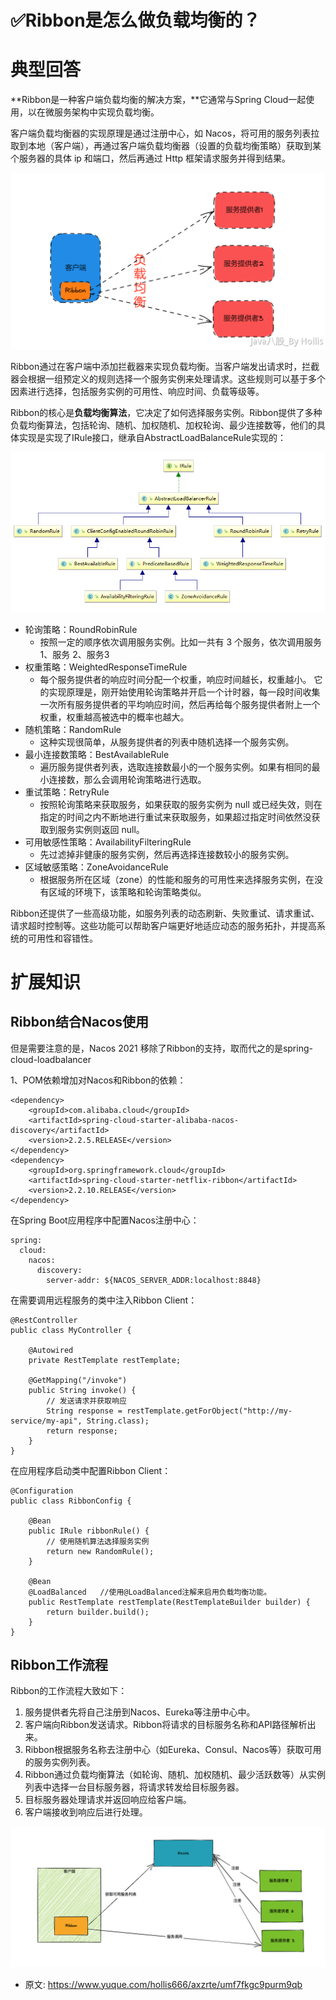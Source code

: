 # ✅Ribbon是怎么做负载均衡的？
<!--page header-->

<a name="QA7cC"></a>
# 典型回答

**Ribbon是一种客户端负载均衡的解决方案，**它通常与Spring Cloud一起使用，以在微服务架构中实现负载均衡。

客户端负载均衡器的实现原理是通过注册中心，如 Nacos，将可用的服务列表拉取到本地（客户端），再通过客户端负载均衡器（设置的负载均衡策略）获取到某个服务器的具体 ip 和端口，然后再通过 Http 框架请求服务并得到结果。

![image.png](./img/I7hnX5xOlELVQWWN/1683878166235-0fca0c8a-624e-4ec0-a906-6eed33ef387c-139423.png)

Ribbon通过在客户端中添加拦截器来实现负载均衡。当客户端发出请求时，拦截器会根据一组预定义的规则选择一个服务实例来处理请求。这些规则可以基于多个因素进行选择，包括服务实例的可用性、响应时间、负载等级等。

Ribbon的核心是**负载均衡算法**，它决定了如何选择服务实例。Ribbon提供了多种负载均衡算法，包括轮询、随机、加权随机、加权轮询、最少连接数等，他们的具体实现是实现了IRule接口，继承自AbstractLoadBalanceRule实现的：

![image.png](./img/I7hnX5xOlELVQWWN/1683884330518-d0f60d7c-4974-4cb5-9484-bc0e7b09ee08-993896.png)

- 轮询策略：RoundRobinRule
   - 按照一定的顺序依次调用服务实例。比如一共有 3 个服务，依次调用服务 1、服务 2、服务3
- 权重策略：WeightedResponseTimeRule
   - 每个服务提供者的响应时间分配一个权重，响应时间越长，权重越小。 它的实现原理是，刚开始使用轮询策略并开启一个计时器，每一段时间收集一次所有服务提供者的平均响应时间，然后再给每个服务提供者附上一个权重，权重越高被选中的概率也越大。
- 随机策略：RandomRule
   - 这种实现很简单，从服务提供者的列表中随机选择一个服务实例。
- 最小连接数策略：BestAvailableRule
   - 遍历服务提供者列表，选取连接数最小的⼀个服务实例。如果有相同的最小连接数，那么会调用轮询策略进行选取。
- 重试策略：RetryRule
   - 按照轮询策略来获取服务，如果获取的服务实例为 null 或已经失效，则在指定的时间之内不断地进行重试来获取服务，如果超过指定时间依然没获取到服务实例则返回 null。
- 可用敏感性策略：AvailabilityFilteringRule
   - 先过滤掉非健康的服务实例，然后再选择连接数较小的服务实例。
- 区域敏感策略：ZoneAvoidanceRule
   - 根据服务所在区域（zone）的性能和服务的可用性来选择服务实例，在没有区域的环境下，该策略和轮询策略类似。


Ribbon还提供了一些高级功能，如服务列表的动态刷新、失败重试、请求重试、请求超时控制等。这些功能可以帮助客户端更好地适应动态的服务拓扑，并提高系统的可用性和容错性。

<a name="CmvAq"></a>
# 扩展知识

<a name="sba9y"></a>
## Ribbon结合Nacos使用

但是需要注意的是，Nacos 2021 移除了Ribbon的支持，取而代之的是spring-cloud-loadbalancer

1、POM依赖增加对Nacos和Ribbon的依赖：

```
<dependency>
    <groupId>com.alibaba.cloud</groupId>
    <artifactId>spring-cloud-starter-alibaba-nacos-discovery</artifactId>
    <version>2.2.5.RELEASE</version>
</dependency>
<dependency>
    <groupId>org.springframework.cloud</groupId>
    <artifactId>spring-cloud-starter-netflix-ribbon</artifactId>
    <version>2.2.10.RELEASE</version>
</dependency>

```

在Spring Boot应用程序中配置Nacos注册中心：

```
spring:
  cloud:
    nacos:
      discovery:
        server-addr: ${NACOS_SERVER_ADDR:localhost:8848}

```

在需要调用远程服务的类中注入Ribbon Client：

```
@RestController
public class MyController {

    @Autowired
    private RestTemplate restTemplate;

    @GetMapping("/invoke")
    public String invoke() {
        // 发送请求并获取响应
        String response = restTemplate.getForObject("http://my-service/my-api", String.class);
        return response;
    }
}
```

在应用程序启动类中配置Ribbon Client：

```
@Configuration
public class RibbonConfig {

    @Bean
    public IRule ribbonRule() {
        // 使用随机算法选择服务实例
        return new RandomRule();
    }

    @Bean
    @LoadBalanced	//使用@LoadBalanced注解来启用负载均衡功能。
    public RestTemplate restTemplate(RestTemplateBuilder builder) {
        return builder.build();
    }
}

```

<a name="SOhpu"></a>
## Ribbon工作流程
Ribbon的工作流程大致如下：

1. 服务提供者先将自己注册到Nacos、Eureka等注册中心中。
2. 客户端向Ribbon发送请求。Ribbon将请求的目标服务名称和API路径解析出来。
3. Ribbon根据服务名称去注册中心（如Eureka、Consul、Nacos等）获取可用的服务实例列表。
4. Ribbon通过负载均衡算法（如轮询、随机、加权随机、最少活跃数等）从实例列表中选择一台目标服务器，将请求转发给目标服务器。
5. 目标服务器处理请求并返回响应给客户端。
6. 客户端接收到响应后进行处理。



![image.png](./img/I7hnX5xOlELVQWWN/1683885945887-5a170460-5d9a-4a82-83ea-87fa0ad1c632-514206.png)


<!--page footer-->
- 原文: <https://www.yuque.com/hollis666/axzrte/umf7fkgc9purm9qb>